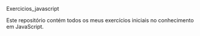 Exercicios_javascript

Este repositório contém todos os meus exercícios iniciais no conhecimento em JavaScript.
